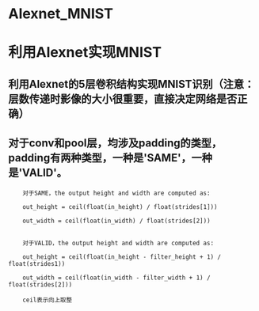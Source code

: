 # Alexnet_MNIST
利用Alexnet实现MNIST
===================

利用Alexnet的5层卷积结构实现MNIST识别（注意：层数传递时影像的大小很重要，直接决定网络是否正确）
----------------------------------------------------------------------------------

对于conv和pool层，均涉及padding的类型，padding有两种类型，一种是'SAME'，一种是'VALID'。
-------------------------------------------------------------------------------

		对于SAME，the output height and width are computed as:

		out_height = ceil(float(in_height) / float(strides[1]))

		out_width = ceil(float(in_width) / float(strides[2]))


		对于VALID，the output height and width are computed as:

		out_height = ceil(float(in_height - filter_height + 1) / float(strides1))

		out_width = ceil(float(in_width - filter_width + 1) / float(strides[2]))

		ceil表示向上取整

